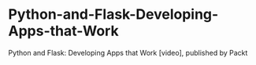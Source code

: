 # Python-and-Flask-Developing-Apps-that-Work
Python and Flask: Developing Apps that Work [video], published by Packt
